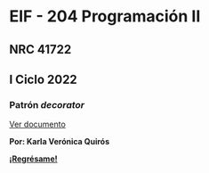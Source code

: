 # EIF - 204 Programación II

## NRC 41722

## I Ciclo 2022

### Patrón _decorator_

[Ver documento](/eif204/decorator.md)

**Por: Karla Verónica Quirós**

**[¡Regrésame!](/index)**